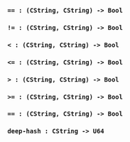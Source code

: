 <link rel="stylesheet" type="text/css" href="styles.css">

### `== : (CString, CString) -> Bool`

### `!= : (CString, CString) -> Bool`

### `< : (CString, CString) -> Bool`

### `<= : (CString, CString) -> Bool`

### `> : (CString, CString) -> Bool`

### `>= : (CString, CString) -> Bool`

### `== : (CString, CString) -> Bool`

### `deep-hash : CString -> U64`
